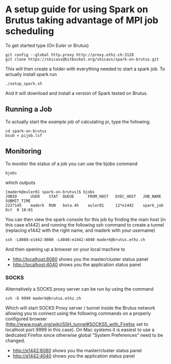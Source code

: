 # A setup guide for using Spark on Brutus taking advantage of MPI job scheduling

To get started type (On Euler or Brutus)
```
git config --global http.proxy http://proxy.ethz.ch:3128
git clone https://skicavs@bitbucket.org/skicavs/spark-on-brutus.git
```

This will then create a folder with everything needed to start a spark job. 
To actually install spark run 
```
./setup_spark.sh
```
And it will download and install a version of Spark tested on Brutus.

## Running a Job
To actually start the *example* job of calculating pi, type the following.

```
cd spark-on-brutus
bsub < pijob.lsf
```

## Monitoring

To monitor the status of a job you can use the bjobs command
```
bjobs
```
which outputs
```
[maderk@euler01 spark-on-brutus]$ bjobs
JOBID      USER    STAT  QUEUE      FROM_HOST   EXEC_HOST   JOB_NAME   SUBMIT_TIME
2227145    maderk  RUN   beta.4h    euler01     12*e1442    spark_job  Oct  8 18:01
```

You can then view the spark console for this job by finding the main host (in this case e1442) and running the following ssh command to create a tunnel (replacing e1442 with the right name, and maderk with your username)
```
ssh -L8080:e1442:8080 -L4040:e1442:4040 maderk@brutus.ethz.ch 
```

And then opening up a browser on your local machine to

* [http://localhost:8080](http://localhost:8080)  shows you the master/cluster status panel
* [http://localhost:4040](http://localhost:4040)  shows you the application status panel


### SOCKS
Alternatively a SOCKS proxy server can be run by using the command
```
ssh -D 9999 maderk@brutus.ethz.ch
```

Which will start SOCKS Proxy server / tunnel inside the Brutus network allowing you to connect using the following commands on a properly configured browser (http://www.noah.org/wiki/SSH_tunnel#SOCKS5_with_Firefox set to localhost port 9999 in this case). 
On Mac systems it is easiest to use a dedicated Firefox since otherwise global "System Preferences" need to be changed.

* [http://e1442:8080](http://e1442:8080)  shows you the master/cluster status panel
* [http://e1442:4040](http://e1442:4040)  shows you the application status panel
